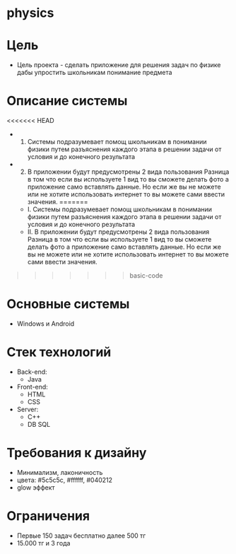 # physics
# Цель
   - Цель проекта - сделать приложение для решения задач по физике дабы упростить школьникам понимание предмета
# Описание системы
<<<<<<< HEAD
- 1. Системы подразумевает помощ школьникам в понимании физики путем разъяснения       каждого этапа в решении задачи от условия и до конечного результата
- 2. В приложении будут предусмотрены 2 вида пользования
Разница в том что если вы используете 1 вид то вы сможете делать фото а приложение само вставлять данные. 
Но если же вы не можете или не хотите использовать интернет то вы можете сами ввести значения.
=======
   - I. Системы подразумевает помощ школьникам в понимании физики путем разъяснения       каждого этапа в решении задачи от условия и до конечного результата
   - II. В приложении будут предусмотрены 2 вида пользования
      Разница в том что если вы используете 1 вид то вы сможете делать фото а приложение само вставлять данные. 
      Но если же вы не можете или не хотите использовать интернет то вы можете сами ввести значения.
>>>>>>> basic-code
# Основные системы
   - Windows и Android
# Стек технологий
   - Back-end:
     * Java
   - Front-end:
     * HTML
     * CSS
   - Server:
     * C++
     * DB SQL
# Требования к дизайну
   - Минимализм, лаконичность
   - цвета: #5c5c5c, #ffffff, #040212
   - glow эффект
# Ограничения
   - Первые 150 задач бесплатно далее 500 тг
   - 15.000 тг и 3 года
